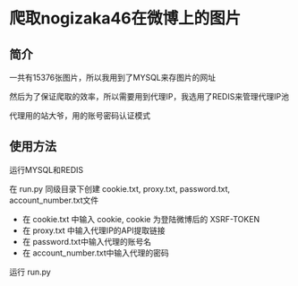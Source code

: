 # 爬取nogizaka46在微博上的图片

## 简介

一共有15376张图片，所以我用到了MYSQL来存图片的网址

然后为了保证爬取的效率，所以需要用到代理IP，我选用了REDIS来管理代理IP池

代理用的站大爷，用的账号密码认证模式

## 使用方法

运行MYSQL和REDIS

在 run.py 同级目录下创建 cookie.txt, proxy.txt, password.txt, account_number.txt文件

- 在 cookie.txt 中输入 cookie, cookie 为登陆微博后的 XSRF-TOKEN
- 在 proxy.txt 中输入代理IP的API提取链接
- 在 password.txt中输入代理的账号名
- 在 account_number.txt中输入代理的密码

运行 run.py
